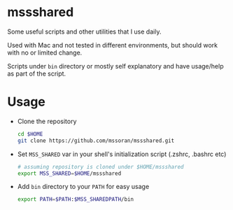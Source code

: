 # mssshared

Some useful scripts and other utilities that I use daily. 

Used with Mac and not tested in different environments, but should work with no or limited change.

Scripts under `bin` directory or mostly self explanatory and have usage/help as part of the script.

# Usage
- Clone the repository
  ```sh
  cd $HOME
  git clone https://github.com/mssoran/mssshared.git
  ```
- Set `MSS_SHARED` var in your shell's initialization script (.zshrc, .bashrc etc)
  ```sh
  # assuming repository is cloned under $HOME/mssshared
  export MSS_SHARED=$HOME/mssshared
  ```
- Add `bin` directory to your `PATH` for easy usage
  ```sh
  export PATH=$PATH:$MSS_SHAREDPATH/bin
  ```
